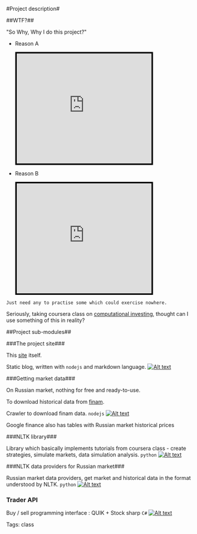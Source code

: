 #Project description#

##WTF?##

"So Why, Why I do this project?"

+ Reason A

    <div style="background-color:#000000;width:368px;">
    <div style="padding:4px;">
    <iframe src="http://media.mtvnservices.com/embed/mgid:arc:video:southparkstudios.com:1989758a-ed01-11e0-aca6-0026b9414f30" width="360" height="293" frameborder="0">
    </iframe>
    </div>
    </div>

+ Reason B

    <div style="background-color:#000000;width:368px;"><div style="padding:4px;">
    <iframe src="http://media.mtvnservices.com/embed/mgid:arc:video:southparkstudios.com:198a6e9a-ed01-11e0-aca6-0026b9414f30" width="360" height="293" frameborder="0">
    </iframe>
    </div>
    </div>

`Just need any to practise some which could exercise nowhere.`

Seriously, taking coursera class on [computational investing](https://class.coursera.org/compinvesting1-002/class/index),
thought can I use something of this in reality?

##Project sub-modules##

###The project site###

This [site](http://www.market-black-magick.com) itself.

Static blog, written with `nodejs` and markdown language. [![Alt text](/img/glyphicons_github.png)](git@github.com:data-avail/market-black-magic.git)

###Getting market data###

On Russian market, nothing for free and ready-to-use.

To download historical data from [finam](http://www.finam.ru/analysis/profile041CA00007/default.asp).

Crawler to download finam data. `nodejs` [![Alt text](/img/glyphicons_github.png)](git@github.com:data-avail/market-black-magic.git)

Google finance also has tables with Russian market historical prices

###NLTK library###

Library which basically implements tutorials from coursera class - create strategies, simulate markets,
data simulation analysis. `python` [![Alt text](/img/glyphicons_github.png)](git@github.com:data-avail/market-black-magic.git)

###NLTK data providers for Russian market###

Russian market data providers, get market and historical data in the format understood by NLTK. `python`
[![Alt text](/img/glyphicons_github.png)](git@github.com:data-avail/market-black-magic.git)

### Trader API ###

Buy / sell programming interface : QUIK + Stock sharp `C#`
[![Alt text](/img/glyphicons_github.png)](git@github.com:data-avail/market-black-magic.git)

Tags: class
